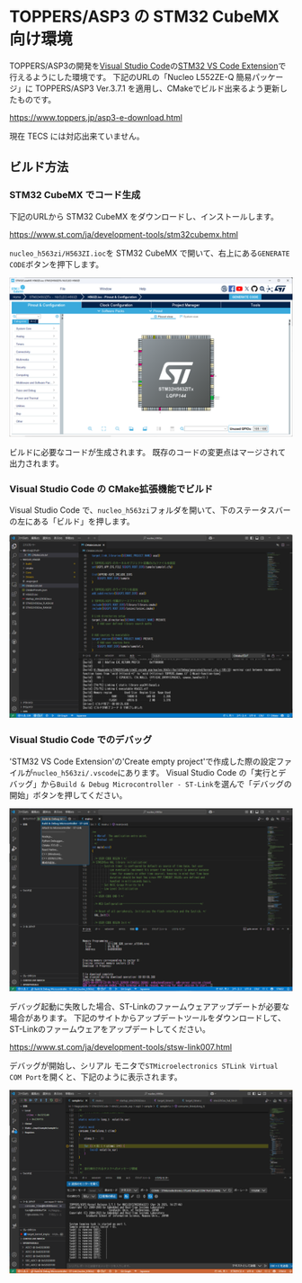 # TOPPERS/ASP3 の STM32 CubeMX向け環境

TOPPERS/ASP3の開発を[Visual Studio Code](https://code.visualstudio.com/)の[STM32 VS Code Extension](https://marketplace.visualstudio.com/items?itemName=stmicroelectronics.stm32-vscode-extension)で行えるようにした環境です。
下記のURLの「Nucleo L552ZE-Q 簡易パッケージ」に TOPPERS/ASP3 Ver.3.7.1 を適用し、CMakeでビルド出来るよう更新したものです。

<https://www.toppers.jp/asp3-e-download.html>

現在 TECS には対応出来ていません。

## ビルド方法

### STM32 CubeMX でコード生成

下記のURLから STM32 CubeMX をダウンロードし、インストールします。

<https://www.st.com/ja/development-tools/stm32cubemx.html>

`nucleo_h563zi/H563ZI.ioc`を STM32 CubeMX で開いて、右上にある`GENERATE CODE`ボタンを押下します。

![STM32 CubeMX](images/stm32cubemx.png)

ビルドに必要なコードが生成されます。
既存のコードの変更点はマージされて出力されます。

### Visual Studio Code の CMake拡張機能でビルド

Visual Studio Code で、`nucleo_h563zi`フォルダを開いて、下のステータスバーの左にある「ビルド」を押します。

![Visual Studio Code](images/vscode.png)

### Visual Studio Code でのデバッグ

'STM32 VS Code Extension'の'Create empty project'で作成した際の設定ファイルが`nucleo_h563zi/.vscode`にあります。
Visual Studio Code の「実行とデバッグ」から`Build & Debug Microcontroller - ST-Link`を選んで「デバッグの開始」ボタンを押してください。

![Visual Studio Code Debug](images/vscode_dbg.png)

デバッグ起動に失敗した場合、ST-Linkのファームウェアアップデートが必要な場合があります。
下記のサイトからアップデートツールをダウンロードして、ST-Linkのファームウェアをアップデートしてください。

<https://www.st.com/ja/development-tools/stsw-link007.html>

デバッグが開始し、シリアル モニタで`STMicroelectronics STLink Virtual COM Port`を開くと、下記のように表示されます。

![シリアル モニタ](images/vscode_serial.png)
